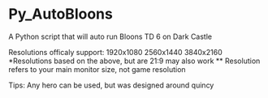 # Py_AutoBloons
A Python script that will auto run Bloons TD 6 on Dark Castle


Resolutions officaly support:
1920x1080
2560x1440
3840x2160
*Resolutions based on the above, but are 21:9 may also work
** Resolution refers to your main monitor size, not game resolution





Tips:
Any hero can be used, but was designed around quincy

